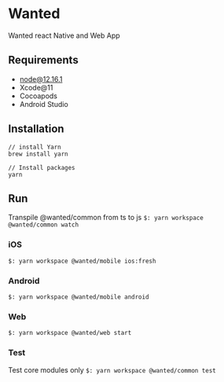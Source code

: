 # Wanted

Wanted react Native and Web App

## Requirements

- node@12.16.1
- Xcode@11
- Cocoapods
- Android Studio

## Installation

```
// install Yarn
brew install yarn

// Install packages
yarn
```

## Run

Transpile @wanted/common from ts to js
`$: yarn workspace @wanted/common watch`

### iOS

`$: yarn workspace @wanted/mobile ios:fresh`

### Android

`$: yarn workspace @wanted/mobile android`

### Web

`$: yarn workspace @wanted/web start`

### Test

Test core modules only
`$: yarn workspace @wanted/common test`

